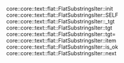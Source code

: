 core::core::text::flat::FlatSubstringsIter::init
core::core::text::flat::FlatSubstringsIter::SELF
core::core::text::flat::FlatSubstringsIter::_tgt
core::core::text::flat::FlatSubstringsIter::tgt
core::core::text::flat::FlatSubstringsIter::tgt=
core::core::text::flat::FlatSubstringsIter::item
core::core::text::flat::FlatSubstringsIter::is_ok
core::core::text::flat::FlatSubstringsIter::next